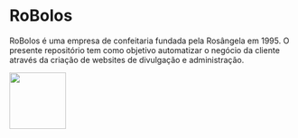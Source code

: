 # RoBolos
<div>
  <p color="#44c968">RoBolos é uma empresa de confeitaria fundada pela Rosângela em 1995. O presente repositório tem como objetivo automatizar o negócio da cliente através da criação de websites de divulgação e administração.</p>
</div>


<img src="https://github.com/RoBolos95/RoBolos/assets/147105195/f2032371-5cfb-4895-b012-bfc9622a7c23" width="100px">
